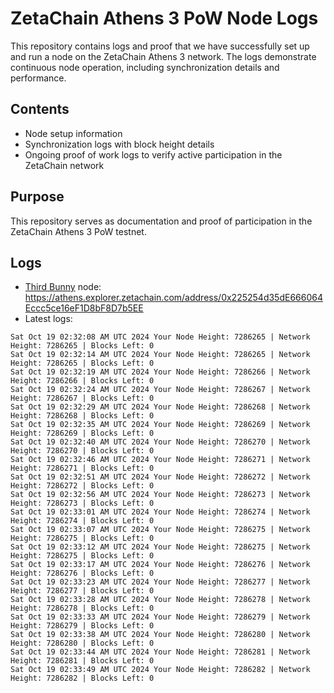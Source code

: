 # ZetaChain Athens 3 PoW Node Logs
This repository contains logs and proof that we have successfully set up and run a node on the ZetaChain Athens 3 network. The logs demonstrate continuous node operation, including synchronization details and performance.

## Contents
- Node setup information
- Synchronization logs with block height details
- Ongoing proof of work logs to verify active participation in the ZetaChain network

## Purpose
This repository serves as documentation and proof of participation in the ZetaChain Athens 3 PoW testnet.

## Logs

- [Third Bunny](https://thirdbunny.xyz/) node: https://athens.explorer.zetachain.com/address/0x225254d35dE666064Eccc5ce16eF1D8bF8D7b5EE
- Latest logs:
```
Sat Oct 19 02:32:08 AM UTC 2024 Your Node Height: 7286265 | Network Height: 7286265 | Blocks Left: 0
Sat Oct 19 02:32:14 AM UTC 2024 Your Node Height: 7286265 | Network Height: 7286265 | Blocks Left: 0
Sat Oct 19 02:32:19 AM UTC 2024 Your Node Height: 7286266 | Network Height: 7286266 | Blocks Left: 0
Sat Oct 19 02:32:24 AM UTC 2024 Your Node Height: 7286267 | Network Height: 7286267 | Blocks Left: 0
Sat Oct 19 02:32:29 AM UTC 2024 Your Node Height: 7286268 | Network Height: 7286268 | Blocks Left: 0
Sat Oct 19 02:32:35 AM UTC 2024 Your Node Height: 7286269 | Network Height: 7286269 | Blocks Left: 0
Sat Oct 19 02:32:40 AM UTC 2024 Your Node Height: 7286270 | Network Height: 7286270 | Blocks Left: 0
Sat Oct 19 02:32:46 AM UTC 2024 Your Node Height: 7286271 | Network Height: 7286271 | Blocks Left: 0
Sat Oct 19 02:32:51 AM UTC 2024 Your Node Height: 7286272 | Network Height: 7286272 | Blocks Left: 0
Sat Oct 19 02:32:56 AM UTC 2024 Your Node Height: 7286273 | Network Height: 7286273 | Blocks Left: 0
Sat Oct 19 02:33:01 AM UTC 2024 Your Node Height: 7286274 | Network Height: 7286274 | Blocks Left: 0
Sat Oct 19 02:33:07 AM UTC 2024 Your Node Height: 7286275 | Network Height: 7286275 | Blocks Left: 0
Sat Oct 19 02:33:12 AM UTC 2024 Your Node Height: 7286275 | Network Height: 7286275 | Blocks Left: 0
Sat Oct 19 02:33:17 AM UTC 2024 Your Node Height: 7286276 | Network Height: 7286276 | Blocks Left: 0
Sat Oct 19 02:33:23 AM UTC 2024 Your Node Height: 7286277 | Network Height: 7286277 | Blocks Left: 0
Sat Oct 19 02:33:28 AM UTC 2024 Your Node Height: 7286278 | Network Height: 7286278 | Blocks Left: 0
Sat Oct 19 02:33:33 AM UTC 2024 Your Node Height: 7286279 | Network Height: 7286279 | Blocks Left: 0
Sat Oct 19 02:33:38 AM UTC 2024 Your Node Height: 7286280 | Network Height: 7286280 | Blocks Left: 0
Sat Oct 19 02:33:44 AM UTC 2024 Your Node Height: 7286281 | Network Height: 7286281 | Blocks Left: 0
Sat Oct 19 02:33:49 AM UTC 2024 Your Node Height: 7286282 | Network Height: 7286282 | Blocks Left: 0
```
